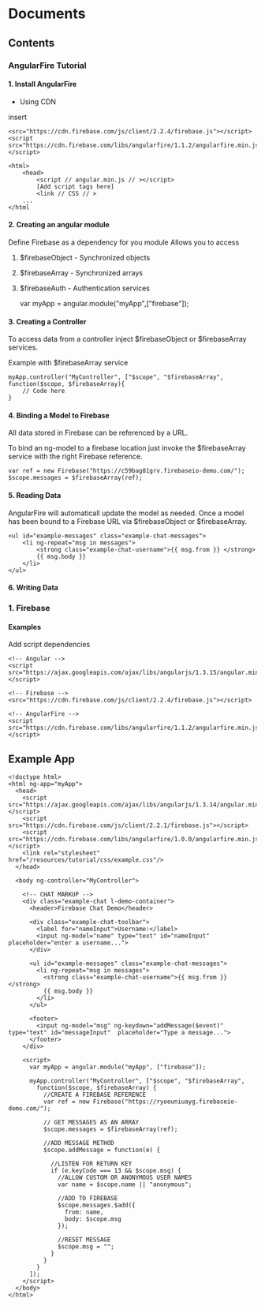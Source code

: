 # Documents

## Contents
### AngularFire Tutorial
#### 1. Install AngularFire

* Using CDN

insert

    <src="https://cdn.firebase.com/js/client/2.2.4/firebase.js"></script>
    <script src="https://cdn.firebase.com/libs/angularfire/1.1.2/angularfire.min.js"></script>

    <html>
        <head>
            <script // angular.min.js // ></script>
            [Add script tags here]
            <link // CSS // >
        ...
    </html

#### 2. Creating an angular module
Define Firebase as a dependency for you module
Allows you to access

1. $firebaseObject - Synchronized objects
2. $firebaseArray - Synchronized arrays
3. $firebaseAuth - Authentication services

    var myApp = angular.module("myApp",["firebase"]);

#### 3. Creating a Controller
To access data from a controller inject $firebaseObject or $firebaseArray services.

Example with $firebaseArray service

    myApp.controller("MyController", ["$scope", "$firebaseArray",
    function($scope, $firebaseArray){
        // Code here
    }

#### 4. Binding a Model to Firebase
All data stored in Firebase can be referenced by a URL.

To bind an ng-model to a firebase location just invoke the $firebaseArray service with the right
Firebase reference.

    var ref = new Firebase("https://c59bag81grv.firebaseio-demo.com/");
    $scope.messages = $firebaseArray(ref);

#### 5. Reading Data
AngularFire will automaticall update the model as needed.
Once a model has been bound to a Firebase URL via $firebaseObject or $firebaseArray.

    <ul id="example-messages" class="example-chat-messages">
        <li ng-repeat="msg in messages">
            <strong class="example-chat-username">{{ msg.from }} </strong>
            {{ msg.body }}
        </li>
    </ul>

#### 6. Writing Data


### 1. Firebase
#### Examples

Add script dependencies

    <!-- Angular -->
    <script src="https://ajax.googleapis.com/ajax/libs/angularjs/1.3.15/angular.min.js"></script>

    <!-- Firebase -->
    <src="https://cdn.firebase.com/js/client/2.2.4/firebase.js"></script>

    <!-- AngularFire -->
    <script src="https://cdn.firebase.com/libs/angularfire/1.1.2/angularfire.min.js"></script>

## Example App

    <!doctype html>
    <html ng-app="myApp">
      <head>
        <script src="https://ajax.googleapis.com/ajax/libs/angularjs/1.3.14/angular.min.js"></script>
        <script src="https://cdn.firebase.com/js/client/2.2.1/firebase.js"></script>
        <script src="https://cdn.firebase.com/libs/angularfire/1.0.0/angularfire.min.js"></script>
        <link rel="stylesheet" href="/resources/tutorial/css/example.css"/>
      </head>

      <body ng-controller="MyController">

        <!-- CHAT MARKUP -->
        <div class="example-chat l-demo-container">
          <header>Firebase Chat Demo</header>

          <div class="example-chat-toolbar">
            <label for="nameInput">Username:</label>
            <input ng-model="name" type="text" id="nameInput" placeholder="enter a username...">
          </div>

          <ul id="example-messages" class="example-chat-messages">
            <li ng-repeat="msg in messages">
              <strong class="example-chat-username">{{ msg.from }}</strong>
              {{ msg.body }}
            </li>
          </ul>

          <footer>
            <input ng-model="msg" ng-keydown="addMessage($event)" type="text" id="messageInput"  placeholder="Type a message...">
          </footer>
        </div>

        <script>
          var myApp = angular.module("myApp", ["firebase"]);

          myApp.controller("MyController", ["$scope", "$firebaseArray",
            function($scope, $firebaseArray) {
              //CREATE A FIREBASE REFERENCE
              var ref = new Firebase("https://ryoeuniuayg.firebaseio-demo.com/");

              // GET MESSAGES AS AN ARRAY
              $scope.messages = $firebaseArray(ref);

              //ADD MESSAGE METHOD
              $scope.addMessage = function(e) {

                //LISTEN FOR RETURN KEY
                if (e.keyCode === 13 && $scope.msg) {
                  //ALLOW CUSTOM OR ANONYMOUS USER NAMES
                  var name = $scope.name || "anonymous";

                  //ADD TO FIREBASE
                  $scope.messages.$add({
                    from: name,
                    body: $scope.msg
                  });

                  //RESET MESSAGE
                  $scope.msg = "";
                }
              }
            }
          ]);
        </script>
      </body>
    </html>